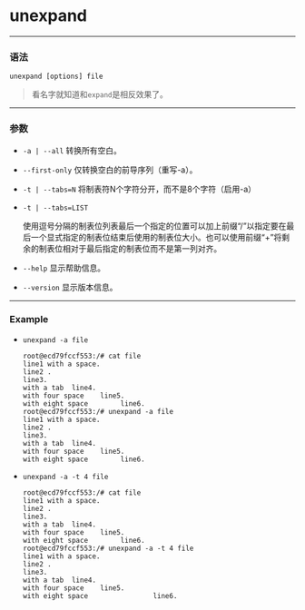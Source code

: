 unexpand
=====

***

### 语法

```
unexpand [options] file
```

> 看名字就知道和`expand`是相反效果了。

***

### 参数

* `-a | --all`  转换所有空白。

* `--first-only`    仅转换空白的前导序列（重写-a）。

* `-t | --tabs=N`   将制表符N个字符分开，而不是8个字符（启用-a）

* `-t | --tabs=LIST`

    使用逗号分隔的制表位列表最后一个指定的位置可以加上前缀“/”以指定要在最后一个显式指定的制表位结束后使用的制表位大小。也可以使用前缀“+”将剩余的制表位相对于最后指定的制表位而不是第一列对齐。

* `--help`  显示帮助信息。

* `--version`   显示版本信息。

***

### Example

* `unexpand -a file`

    ``` 
    root@ecd79fccf553:/# cat file
    line1 with a space.
    line2 .
    line3.
    with a tab	line4.
    with four space    line5.
    with eight space        line6.
    root@ecd79fccf553:/# unexpand -a file
    line1 with a space.
    line2 .
    line3.
    with a tab	line4.
    with four space	   line5.
    with eight space	    line6.
    ```
  
 * `unexpand -a -t 4 file`
 
    ```
    root@ecd79fccf553:/# cat file
    line1 with a space.
    line2 .
    line3.
    with a tab	line4.
    with four space    line5.
    with eight space        line6.
    root@ecd79fccf553:/# unexpand -a -t 4 file
    line1 with a space.
    line2 .
    line3.
    with a tab	line4.
    with four space	   line5.
    with eight space                line6. 
    ```
